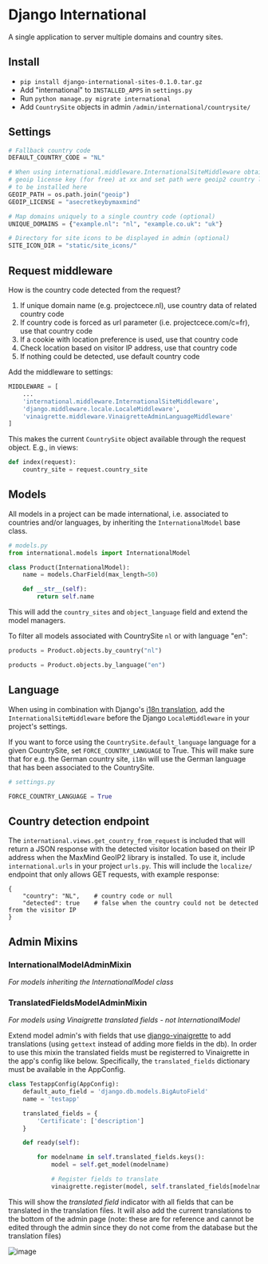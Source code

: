 # Django International 

A single application to server multiple domains and country sites. 

## Install

- `pip install django-international-sites-0.1.0.tar.gz`
- Add "international" to `INSTALLED_APPS` in `settings.py`
- Run `python manage.py migrate international`
- Add `CountrySite` objects in admin `/admin/international/countrysite/`

## Settings

```python
# Fallback country code
DEFAULT_COUNTRY_CODE = "NL"

# When using international.middleware.InternationalSiteMiddleware obtain
# geoip license key (for free) at xx and set path were geoip2 country library is
# to be installed here
GEOIP_PATH = os.path.join("geoip")
GEOIP_LICENSE = "asecretkeybymaxmind"

# Map domains uniquely to a single country code (optional)
UNIQUE_DOMAINS = {"example.nl": "nl", "example.co.uk": "uk"}

# Directory for site icons to be displayed in admin (optional)
SITE_ICON_DIR = "static/site_icons/"
```

## Request middleware

How is the country code detected from the request?

1. If unique domain name (e.g. projectcece.nl), use country data of related country code
2. If country code is forced as url parameter (i.e. projectcece.com/c=fr), use that country code
3. If a cookie with location preference is used, use that country code
4. Check location based on visitor IP address, use that country code
5. If nothing could be detected, use default country code

Add the middleware to settings:

```python
MIDDLEWARE = [
	...
    'international.middleware.InternationalSiteMiddleware',
    'django.middleware.locale.LocaleMiddleware',
    'vinaigrette.middleware.VinaigretteAdminLanguageMiddleware'
]
```

This makes the current `CountrySite` object available through the request object. E.g., in views:

```python
def index(request):
    country_site = request.country_site
```

## Models

All models in a project can be made international, i.e. associated to countries and/or languages, by inheriting the `InternationalModel` base class.

```python
# models.py
from international.models import InternationalModel

class Product(InternationalModel):
    name = models.CharField(max_length=50)

    def __str__(self):
        return self.name
```

This will add the `country_sites` and `object_language` field and extend the model managers.

To filter all models associated with CountrySite `nl` or with language "en":

```python
products = Product.objects.by_country("nl")

products = Product.objects.by_language("en")
```

## Language

When using in combination with Django's [i18n translation](https://docs.djangoproject.com/en/3.2/topics/i18n/translation/), add the `InternationalSiteMiddleware` before the Django `LocaleMiddleware` in your project's settings.

If you want to force using the `CountrySite.default_language` language for a given CountrySite, set `FORCE_COUNTRY_LANGUAGE` to True. This will make sure that for e.g. the German country site, `i18n` will use the German language that has been associated to the CountrySite. 

```python
# settings.py

FORCE_COUNTRY_LANGUAGE = True
```

## Country detection endpoint

The `international.views.get_country_from_request` is included that will return a JSON response with the detected visitor location based on their IP address when the MaxMind GeoIP2 library is installed. To use it, include `international.urls` in your project `urls.py`. This will include the `localize/` endpoint that only allows GET requests, with example response:

```
{
    "country": "NL",    # country code or null
    "detected": true    # false when the country could not be detected from the visitor IP
}
```

## Admin Mixins

### InternationalModelAdminMixin
_For models inheriting the InternationalModel class_

### TranslatedFieldsModelAdminMixin

_For models using Vinaigrette translated fields - not InternationalModel_

Extend model admin's with fields that use [django-vinaigrette](https://github.com/ecometrica/django-vinaigrette/) to add translations (using `gettext` instead of adding more fields in the db). In order to use this mixin the translated fields must be registerred to Vinaigrette in the app's config like below. Specifically, the `translated_fields` dictionary must be available in the AppConfig.

```python
class TestappConfig(AppConfig):
    default_auto_field = 'django.db.models.BigAutoField'
    name = 'testapp'

    translated_fields = {
        'Certificate': ['description']
    } 

    def ready(self):

        for modelname in self.translated_fields.keys():
            model = self.get_model(modelname)

            # Register fields to translate
            vinaigrette.register(model, self.translated_fields[modelname])
```

This will show the _translated field_ indicator with all fields that can be translated in the translation files. It will also add the current translations to the bottom of the admin page (note: these are for reference and cannot be edited through the admin since they do not come from the database but the translation files)

![image](https://user-images.githubusercontent.com/9480738/132023303-570613d9-d7c8-42c0-a0b7-4cb6d9ddc5c6.png)

